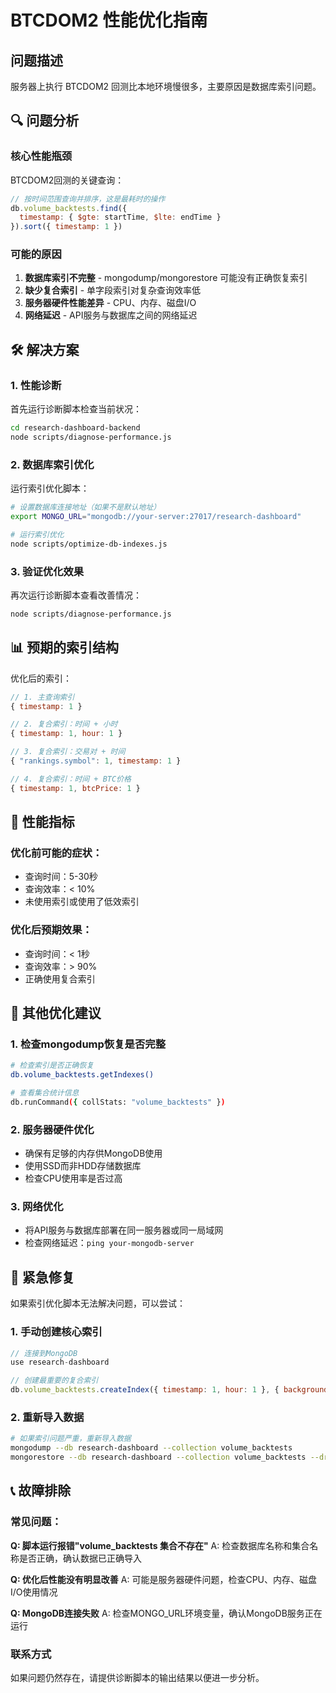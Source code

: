 # BTCDOM2 性能优化指南

## 问题描述
服务器上执行 BTCDOM2 回测比本地环境慢很多，主要原因是数据库索引问题。

## 🔍 问题分析

### 核心性能瓶颈
BTCDOM2回测的关键查询：
```javascript
// 按时间范围查询并排序，这是最耗时的操作
db.volume_backtests.find({
  timestamp: { $gte: startTime, $lte: endTime }
}).sort({ timestamp: 1 })
```

### 可能的原因
1. **数据库索引不完整** - mongodump/mongorestore 可能没有正确恢复索引
2. **缺少复合索引** - 单字段索引对复杂查询效率低
3. **服务器硬件性能差异** - CPU、内存、磁盘I/O
4. **网络延迟** - API服务与数据库之间的网络延迟

## 🛠️ 解决方案

### 1. 性能诊断
首先运行诊断脚本检查当前状况：

```bash
cd research-dashboard-backend
node scripts/diagnose-performance.js
```

### 2. 数据库索引优化
运行索引优化脚本：

```bash
# 设置数据库连接地址（如果不是默认地址）
export MONGO_URL="mongodb://your-server:27017/research-dashboard"

# 运行索引优化
node scripts/optimize-db-indexes.js
```

### 3. 验证优化效果
再次运行诊断脚本查看改善情况：

```bash
node scripts/diagnose-performance.js
```

## 📊 预期的索引结构

优化后的索引：
```javascript
// 1. 主查询索引
{ timestamp: 1 }

// 2. 复合索引：时间 + 小时
{ timestamp: 1, hour: 1 }

// 3. 复合索引：交易对 + 时间
{ "rankings.symbol": 1, timestamp: 1 }

// 4. 复合索引：时间 + BTC价格
{ timestamp: 1, btcPrice: 1 }
```

## 🎯 性能指标

### 优化前可能的症状：
- 查询时间：5-30秒
- 查询效率：< 10%
- 未使用索引或使用了低效索引

### 优化后预期效果：
- 查询时间：< 1秒
- 查询效率：> 90%
- 正确使用复合索引

## 🔧 其他优化建议

### 1. 检查mongodump恢复是否完整
```bash
# 检查索引是否正确恢复
db.volume_backtests.getIndexes()

# 查看集合统计信息
db.runCommand({ collStats: "volume_backtests" })
```

### 2. 服务器硬件优化
- 确保有足够的内存供MongoDB使用
- 使用SSD而非HDD存储数据库
- 检查CPU使用率是否过高

### 3. 网络优化
- 将API服务与数据库部署在同一服务器或同一局域网
- 检查网络延迟：`ping your-mongodb-server`

## 🚨 紧急修复

如果索引优化脚本无法解决问题，可以尝试：

### 1. 手动创建核心索引
```javascript
// 连接到MongoDB
use research-dashboard

// 创建最重要的复合索引
db.volume_backtests.createIndex({ timestamp: 1, hour: 1 }, { background: true })
```

### 2. 重新导入数据
```bash
# 如果索引问题严重，重新导入数据
mongodump --db research-dashboard --collection volume_backtests
mongorestore --db research-dashboard --collection volume_backtests --drop
```

## 📞 故障排除

### 常见问题：

**Q: 脚本运行报错"volume_backtests 集合不存在"**
A: 检查数据库名称和集合名称是否正确，确认数据已正确导入

**Q: 优化后性能没有明显改善**
A: 可能是服务器硬件问题，检查CPU、内存、磁盘I/O使用情况

**Q: MongoDB连接失败**
A: 检查MONGO_URL环境变量，确认MongoDB服务正在运行

### 联系方式
如果问题仍然存在，请提供诊断脚本的输出结果以便进一步分析。
